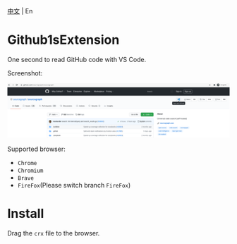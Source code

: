 [中文](https://github.com/2293736867/Github1sExtension/blob/main/README.md) | En

# Github1sExtension

One second to read GitHub code with VS Code.

Screenshot:

![](./image/image.png)

Supported browser:

- `Chrome`
- `Chromium`
- `Brave`
- `FireFox`(Please switch branch `FireFox`)

# Install

Drag the `crx` file to the browser.
